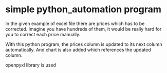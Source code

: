 # simple python_automation program

In the given example of excel file there are prices which has to be corrected.
Imagine you have hundreds of them, it would be really hard for you to correct
each price manually.

With this python program, the prices column is updated to its next column
automatically. And chart is also added which references the updated column.

openpyxl library is used
